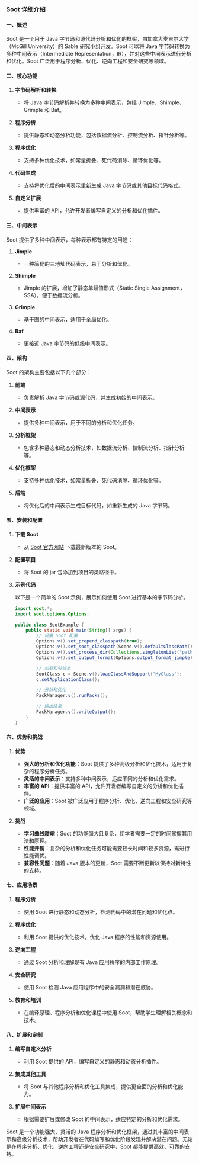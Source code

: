 ### Soot 详细介绍

#### 一、概述

Soot 是一个用于 Java 字节码和源代码分析和优化的框架，由加拿大麦吉尔大学（McGill University）的 Sable 研究小组开发。Soot 可以将 Java 字节码转换为多种中间表示（Intermediate Representation，IR），并对这些中间表示进行分析和优化。Soot 广泛用于程序分析、优化、逆向工程和安全研究等领域。

#### 二、核心功能

1. **字节码解析和转换**
   - 将 Java 字节码解析并转换为多种中间表示，包括 Jimple、Shimple、Grimple 和 Baf。

2. **程序分析**
   - 提供静态和动态分析功能，包括数据流分析、控制流分析、指针分析等。

3. **程序优化**
   - 支持多种优化技术，如常量折叠、死代码消除、循环优化等。

4. **代码生成**
   - 支持将优化后的中间表示重新生成 Java 字节码或其他目标代码格式。

5. **自定义扩展**
   - 提供丰富的 API，允许开发者编写自定义的分析和优化插件。

#### 三、中间表示

Soot 提供了多种中间表示，每种表示都有特定的用途：

1. **Jimple**
   - 一种简化的三地址代码表示，易于分析和优化。

2. **Shimple**
   - Jimple 的扩展，增加了静态单赋值形式（Static Single Assignment，SSA），便于数据流分析。

3. **Grimple**
   - 基于图的中间表示，适用于全局优化。

4. **Baf**
   - 更接近 Java 字节码的低级中间表示。

#### 四、架构

Soot 的架构主要包括以下几个部分：

1. **前端**
   - 负责解析 Java 字节码或源代码，并生成初始的中间表示。

2. **中间表示**
   - 提供多种中间表示，用于不同的分析和优化任务。

3. **分析框架**
   - 包含多种静态和动态分析技术，如数据流分析、控制流分析、指针分析等。

4. **优化框架**
   - 支持多种优化技术，如常量折叠、死代码消除、循环优化等。

5. **后端**
   - 将优化后的中间表示生成目标代码，如重新生成的 Java 字节码。

#### 五、安装和配置

1. **下载 Soot**
   - 从 [Soot 官方网站](https://soot-oss.github.io/soot/) 下载最新版本的 Soot。

2. **配置项目**
   - 将 Soot 的 jar 包添加到项目的类路径中。

3. **示例代码**

   以下是一个简单的 Soot 示例，展示如何使用 Soot 进行基本的字节码分析。

   ```java
   import soot.*;
   import soot.options.Options;
   
   public class SootExample {
       public static void main(String[] args) {
           // 设置 Soot 配置
           Options.v().set_prepend_classpath(true);
           Options.v().set_soot_classpath(Scene.v().defaultClassPath());
           Options.v().set_process_dir(Collections.singletonList("path/to/classes"));
           Options.v().set_output_format(Options.output_format_jimple);
   
           // 加载和分析类
           SootClass c = Scene.v().loadClassAndSupport("MyClass");
           c.setApplicationClass();
   
           // 分析和优化
           PackManager.v().runPacks();
   
           // 输出结果
           PackManager.v().writeOutput();
       }
   }
   ```

#### 六、优势和挑战

1. **优势**
   - **强大的分析和优化功能**：Soot 提供了多种高级分析和优化技术，适用于复杂的程序分析任务。
   - **灵活的中间表示**：支持多种中间表示，适应不同的分析和优化需求。
   - **丰富的 API**：提供丰富的 API，允许开发者编写自定义的分析和优化插件。
   - **广泛的应用**：Soot 被广泛应用于程序分析、优化、逆向工程和安全研究等领域。

2. **挑战**
   - **学习曲线陡峭**：Soot 的功能强大且复杂，初学者需要一定的时间掌握其用法和原理。
   - **性能开销**：复杂的分析和优化任务可能需要较长时间和较多资源，需进行性能调优。
   - **兼容性问题**：随着 Java 版本的更新，Soot 需要不断更新以保持对新特性的支持。

#### 七、应用场景

1. **程序分析**
   - 使用 Soot 进行静态和动态分析，检测代码中的潜在问题和优化点。

2. **程序优化**
   - 利用 Soot 提供的优化技术，优化 Java 程序的性能和资源使用。

3. **逆向工程**
   - 通过 Soot 分析和理解现有 Java 应用程序的内部工作原理。

4. **安全研究**
   - 使用 Soot 检测 Java 应用程序中的安全漏洞和潜在威胁。

5. **教育和培训**
   - 在编译原理、程序分析和优化课程中使用 Soot，帮助学生理解相关概念和技术。

#### 八、扩展和定制

1. **编写自定义分析**
   - 利用 Soot 提供的 API，编写自定义的静态和动态分析插件。

2. **集成其他工具**
   - 将 Soot 与其他程序分析和优化工具集成，提供更全面的分析和优化能力。

3. **扩展中间表示**
   - 根据需要扩展或修改 Soot 的中间表示，适应特定的分析和优化需求。

Soot 是一个功能强大、灵活的 Java 程序分析和优化框架，通过其丰富的中间表示和高级分析技术，帮助开发者在代码编写和优化阶段发现并解决潜在问题。无论是在程序分析、优化、逆向工程还是安全研究中，Soot 都能提供高效、可靠的支持。